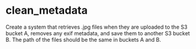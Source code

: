 # clean_metadata
Create a system that retrieves .jpg files when they are uploaded to the S3 bucket A, removes any exif metadata,  and save them to another S3 bucket B. The path of the files should be the same in buckets A and B.
